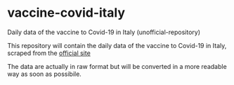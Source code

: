 # vaccine-covid-italy
Daily data of the vaccine to Covid-19 in Italy (unofficial-repository)


This repository will contain the daily data of the vaccine to Covid-19 in Italy, scraped from the [official site](http://www.governo.it/it/dipartimenti/commissario-straordinario-lemergenza-covid-19/15974)



The data are actually in raw format but will be converted in a more readable way as soon as possibile.
